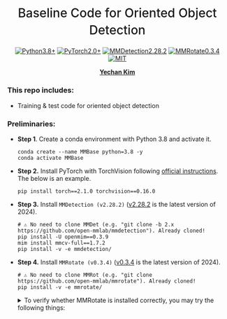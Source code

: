<h1 align="center" style="font-weight: 500; line-height: 1.4;">
  Baseline Code for Oriented Object Detection
</h1>

<p align="center">
  <a href="#"><img alt="Python3.8+" src="https://img.shields.io/badge/Python-3.8+-blue?logo=python&logoColor=white"></a>
  <a href="#"><img alt="PyTorch2.0+" src="https://img.shields.io/badge/PyTorch-2.0+-orange?logo=pytorch&logoColor=white"></a>
  <a href="#"><img alt="MMDetection2.28.2" src="https://img.shields.io/badge/MMDetection-2.28.2-red?logo=mmlab&logoColor=white"></a>
  <a href="#"><img alt="MMRotate0.3.4" src="https://img.shields.io/badge/MMRotate-0.3.4-hotpink?logo=mmlab&logoColor=white"></a>
  <a href="#"><img alt="MIT" src="https://img.shields.io/badge/License-MIT-green?logo=MIT"></a>
</p>

<p align="center">
  <b><a href="https://github.com/unique-chan">Yechan Kim</a></b> 
</p>

### This repo includes:
* Training & test code for oriented object detection

### Preliminaries:


* **Step 1**. Create a conda environment with Python 3.8 and activate it.
    ~~~
    conda create --name MMBase python=3.8 -y
    conda activate MMBase
    ~~~

* **Step 2.** Install PyTorch with TorchVision following [official instructions](https://pytorch.org/get-started/locally/). The below is an example.
    ~~~
    pip install torch==2.1.0 torchvision==0.16.0
    ~~~

* **Step 3.** Install `MMDetection (v2.28.2)` ([v2.28.2](https://mmdetection.readthedocs.io/en/v2.28.2/) is the latest version of 2024).
    ~~~
    # ⚠️ No need to clone MMDet (e.g. "git clone -b 2.x https://github.com/open-mmlab/mmdetection"). Already cloned! 
    pip install -U openmim==0.3.9
    mim install mmcv-full==1.7.2
    pip install -v -e mmdetection/
    ~~~

* **Step 4.** Install `MMRotate (v0.3.4)` ([v0.3.4](https://mmrotate.readthedocs.io/en/v0.3.4/) is the latest version of 2024). 
    ~~~
    # ⚠️ No need to clone MMRot (e.g. "git clone https://github.com/open-mmlab/mmrotate"). Already cloned!
    pip install -v -e mmrotate/
    ~~~

    <details>
      <summary> To verify whether MMRotate is installed correctly, you may try the following things: </summary>
    
    * Download config and checkpoint files.
      * ~~~
        mim download mmrotate --config oriented_rcnn_r50_fpn_1x_dota_le90 --dest .
        ~~~
    * Verify the inference demo.
      * ~~~
        python mmrotate/demo/image_demo.py mmrotate/demo/demo.jpg oriented_rcnn_r50_fpn_1x_dota_le90.py oriented_rcnn_r50_fpn_1x_dota_le90-6d2b2ce0.pth --out-file result.jpg
        ~~~
    * If **result.jpg** is generated correctly, it means that the environment is set up properly.
    </details>


